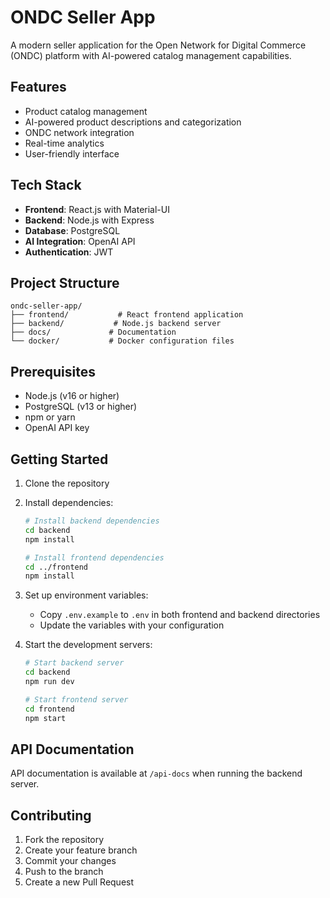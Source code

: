 # ONDC Seller App

A modern seller application for the Open Network for Digital Commerce (ONDC) platform with AI-powered catalog management capabilities.

## Features

- Product catalog management
- AI-powered product descriptions and categorization
- ONDC network integration
- Real-time analytics
- User-friendly interface

## Tech Stack

- **Frontend**: React.js with Material-UI
- **Backend**: Node.js with Express
- **Database**: PostgreSQL
- **AI Integration**: OpenAI API
- **Authentication**: JWT

## Project Structure

```
ondc-seller-app/
├── frontend/           # React frontend application
├── backend/           # Node.js backend server
├── docs/             # Documentation
└── docker/           # Docker configuration files
```

## Prerequisites

- Node.js (v16 or higher)
- PostgreSQL (v13 or higher)
- npm or yarn
- OpenAI API key

## Getting Started

1. Clone the repository
2. Install dependencies:
   ```bash
   # Install backend dependencies
   cd backend
   npm install

   # Install frontend dependencies
   cd ../frontend
   npm install
   ```

3. Set up environment variables:
   - Copy `.env.example` to `.env` in both frontend and backend directories
   - Update the variables with your configuration

4. Start the development servers:
   ```bash
   # Start backend server
   cd backend
   npm run dev

   # Start frontend server
   cd frontend
   npm start
   ```

## API Documentation

API documentation is available at `/api-docs` when running the backend server.

## Contributing

1. Fork the repository
2. Create your feature branch
3. Commit your changes
4. Push to the branch
5. Create a new Pull Request
